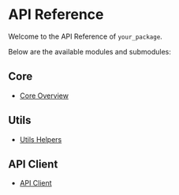 # API Reference

Welcome to the API Reference of `your_package`.

Below are the available modules and submodules:

## Core
- [Core Overview](core.md)

## Utils
- [Utils Helpers](utils.md)

## API Client
- [API Client](api_client.md)

